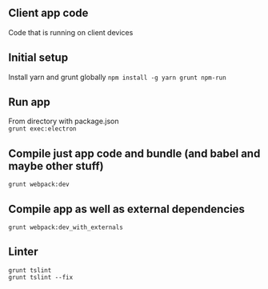 ## Client app code  
Code that is running on client devices

## Initial setup  
Install yarn and grunt globally 
`npm install -g yarn grunt npm-run`

## Run app  
From directory with package.json  
`grunt exec:electron`

## Compile just app code and bundle (and babel and maybe other stuff)  
`grunt webpack:dev`

## Compile app as well as external dependencies  
`grunt webpack:dev_with_externals`

## Linter  
`grunt tslint`  
`grunt tslint --fix`
